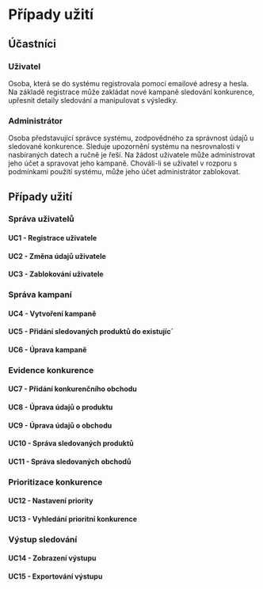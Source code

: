 # Případy užití
## Účastníci
### Uživatel
Osoba, která se do systému registrovala pomocí emailové adresy a hesla. Na
základě registrace může zakládat nové kampaně sledování konkurence, upřesnit
detaily sledování a manipulovat s výsledky.

### Administrátor
Osoba představující správce systému, zodpovědného za správnost údajů u
sledované konkurence. Sleduje upozornění systému na nesrovnalosti v nasbíraných
datech a ručně je řeší. Na žádost uživatele může administrovat jeho účet a
spravovat jeho kampaně. Chováli-li se uživatel v rozporu s podmínkami použití
systému, může jeho účet administrátor zablokovat.

## Případy užití

### Správa uživatelů
#### UC1 - Registrace uživatele
#### UC2 - Změna údajů uživatele
#### UC3 - Zablokování uživatele

### Správa kampaní
#### UC4 - Vytvoření kampaně
#### UC5 - Přidání sledovaných produktů do existujíc´
#### UC6 - Úprava kampaně

### Evidence konkurence
#### UC7  - Přidání konkurenčního obchodu
#### UC8  - Úprava údajů o produktu
#### UC9  - Úprava údajů o obchodu
#### UC10 - Správa sledovaných produktů
#### UC11 - Správa sledovaných obchodů

### Prioritizace konkurence
#### UC12 - Nastavení priority
#### UC13 - Vyhledání prioritní konkurence

### Výstup sledování
#### UC14 - Zobrazení výstupu
#### UC15 - Exportování výstupu
